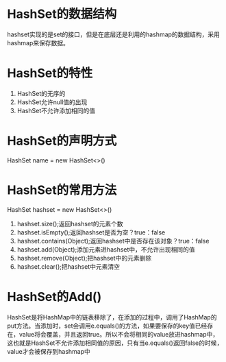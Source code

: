 # HashSet的数据结构
hashset实现的是set的接口，但是在底层还是利用的hashmap的数据结构，采用hashmap来保存数据。
# HashSet的特性
 1. HashSet的无序的
 2. HashSet允许null值的出现
 3. HashSet不允许添加相同的值
# HashSet的声明方式
  HashSet<E> name = new HashSet<>()
  
# HashSet的常用方法
  HashSet<E> hashset = new HashSet<>()
  1. hashset.size();返回hashset的元素个数
  2. hashset.isEmpty();返回hashset是否为空？true：false
  3. hashset.contains(Object);返回hashset中是否存在该对象？true：false
  4. hashset.add(Object);添加元素进hashset中，不允许出现相同的值
  5. hashset.remove(Object);把hashset中的元素删除
  6. hashset.clear();把hashset中元素清空
  
# HashSet的Add()
HashSet是将HashMap中的链表移除了，在添加的过程中，调用了HashMap的put方法。当添加时，set会调用e.equals()的方法，如果要保存的key值已经存在，value将会覆盖，并且返回true。所以不会将相同的value放进hashmap中，这也就是HashSet不允许添加相同值的原因，只有当e.equals()返回false的时候，value才会被保存到hashmap中

